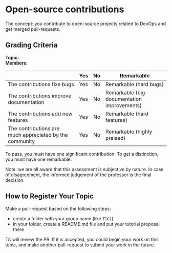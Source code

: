 # Open-source contributions

The concept: you contribute to open-source projects related to DevOps and get merged pull-requests.

## Grading Criteria

**Topic:**  
**Members:**

|                                             | Yes | No | Remarkable |
|-------------------------------------------- | ----|----|-------------|
|The contributions fixe bugs | Yes | No | Remarkable (hard bugs) 
|The contributions improve documentation | Yes | No | Remarkable (big documentation improvements)|
|The contributions add new features | Yes | No | Remarkable (hard features) |
|The contributions are much appreciated by the community | Yes | No | Remarkable (highly praised)|

To pass, you must have one significant contribution.
To get a distinction, you must have one remarkable.

Note: we are all aware that this assessment is subjective by nature. In case of disagreement, the informed judgement of the professor is the final decision.


## How to Register Your Topic

Make a pull-request based on the following steps:

- create a folder with your group name (like `T1G1`)
- in your folder, create a README.md file and put your tutorial proposal there

TA will review the PR. If it is accepted, you could begin your work on this topic, and make another pull-request to submit your work in the future.

